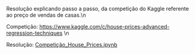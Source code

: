 Resolução explicando passo a passo, da competição do Kaggle referente ao preço de vendas de casas.\n

Competição: https://www.kaggle.com/c/house-prices-advanced-regression-techniques \n

Resolução: [Competição_House_Prices.ipynb](/Competição_House_Prices.ipynb)

